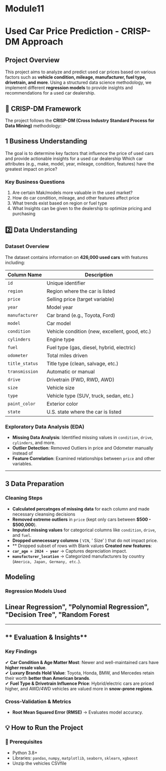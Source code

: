 # Module11
# **Used Car Price Prediction - CRISP-DM Approach**
## Project Overview 
This project aims to analyze and predict used car prices based on various factors such 
as **vehicle condition, mileage, manufacturer, fuel type, drivetrain, and more**. Using a structured data science methodology, we implement different 
**regression models** to provide insights and recommendations for a used car dealership.
## **🔹 CRISP-DM Framework**
The project follows the **CRISP-DM (Cross Industry Standard Process for Data Mining)** methodology:
## **1 Business Understanding**
The goal is to determine key factors that influence the price of used cars and provide actionable insights for a used car dealership
Which car attributes (e.g., make, model, year, mileage, condition, features) have the greatest impact on price?

### **Key Business Questions**
1. Are certain Mak/models more valuable in the used market?
2. How do car condition, mileage, and other features affect price
3. What trends exist based on region or fuel type
4.  What Insights  can be given to the dealership to optimize pricing and purchasing
## **2️⃣ Data Understanding**
### **Dataset Overview**
The dataset contains information on **426,000 used cars** with features including:

| Column Name         | Description |
|---------------------|-------------|
| `id`               | Unique identifier |
| `region`           | Region where the car is listed |
| `price`            | Selling price (target variable) |
| `year`             | Model year |
| `manufacturer`     | Car brand (e.g., Toyota, Ford) |
| `model`            | Car model |
| `condition`        | Vehicle condition (new, excellent, good, etc.) |
| `cylinders`        | Engine type |
| `fuel`             | Fuel type (gas, diesel, hybrid, electric) |
| `odometer`         | Total miles driven |
| `title_status`     | Title type (clean, salvage, etc.) |
| `transmission`     | Automatic or manual |
| `drive`            | Drivetrain (FWD, RWD, AWD) |
| `size`             | Vehicle size |
| `type`             | Vehicle type (SUV, truck, sedan, etc.) |
| `paint_color`      | Exterior color |
| `state`            | U.S. state where the car is listed |

### **Exploratory Data Analysis (EDA)**
- **Missing Data Analysis**: Identified missing values in `condition`, `drive`, `cylinders`, and more.
- **Outlier Detection**: Removed Outliers in price and Odometer manually instead of 		 
- **Feature Correlation**: Examined relationships between `price` and other variables.

---
## **3️ Data Preparation**
### **Cleaning Steps**
   - **Calculated percatnges of missing data** for each column and made necessary cleansing decisions
   - **Removed extreme outliers** in `price` (kept only cars between **$500 - $500,000**).  
  -  **Imputed missing values** for categorical columns like `condition`, `drive`, and `fuel`.  
   - **Dropped unnecessary columns** ( `VIN`, ' Size' ) that do not impact price.
   - ** Dropped subset of rows with Blank values
**Created new features**:
- **`car_age = 2024 - year`** → Captures depreciation impact.
- **`manufacturer_location`** → Categorized manufacturers by country (`America, Japan, Germany, etc.`).


## **Modeling**
### **Regression Models Used**
## Linear Regression", "Polynomial Regression", "Decision Tree", "Random Forest


---
## ** Evaluation & Insights**
### **Key Findings**
✔ **Car Condition & Age Matter Most**: Newer and well-maintained cars have **higher resale value**.  
✔ **Luxury Brands Hold Value**: Toyota, Honda, BMW, and Mercedes retain their worth **better than American brands**.  
✔ **Fuel Type & Drivetrain Influence Price**: Hybrid/electric cars are priced higher, and AWD/4WD vehicles are valued more in **snow-prone regions**.  

### **Cross-Validation & Metrics**
- **Root Mean Squared Error (RMSE)** → Evaluates model accuracy.

## **💡 How to Run the Project**
### **🔹 Prerequisites**
- Python 3.8+
- Libraries: `pandas`, `numpy`, `matplotlib`, `seaborn`, `sklearn`, `xgboost`
- Unzip the vehicles CSVfile 


